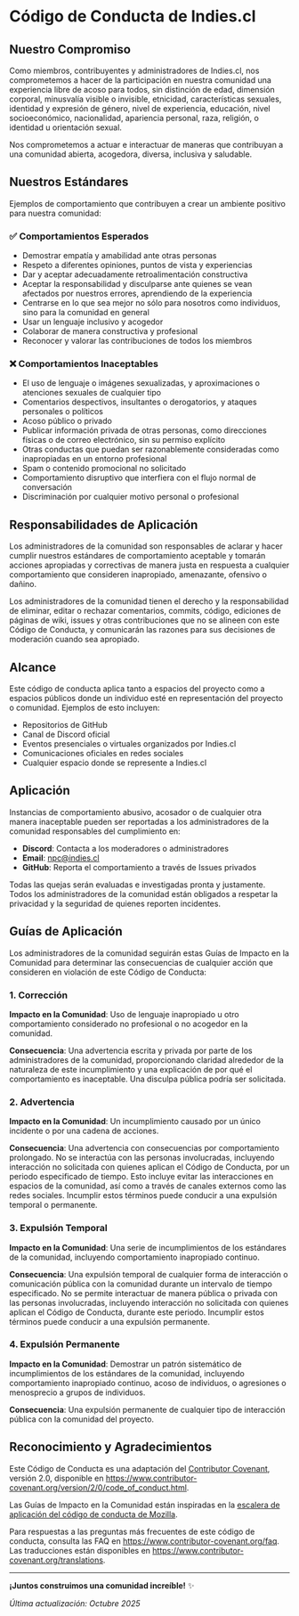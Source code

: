 # Código de Conducta de Indies.cl

## Nuestro Compromiso

Como miembros, contribuyentes y administradores de Indies.cl, nos comprometemos a hacer de la participación en nuestra comunidad una experiencia libre de acoso para todos, sin distinción de edad, dimensión corporal, minusvalía visible o invisible, etnicidad, características sexuales, identidad y expresión de género, nivel de experiencia, educación, nivel socioeconómico, nacionalidad, apariencia personal, raza, religión, o identidad u orientación sexual.

Nos comprometemos a actuar e interactuar de maneras que contribuyan a una comunidad abierta, acogedora, diversa, inclusiva y saludable.

## Nuestros Estándares

Ejemplos de comportamiento que contribuyen a crear un ambiente positivo para nuestra comunidad:

### ✅ Comportamientos Esperados

- Demostrar empatía y amabilidad ante otras personas
- Respeto a diferentes opiniones, puntos de vista y experiencias
- Dar y aceptar adecuadamente retroalimentación constructiva
- Aceptar la responsabilidad y disculparse ante quienes se vean afectados por nuestros errores, aprendiendo de la experiencia
- Centrarse en lo que sea mejor no sólo para nosotros como individuos, sino para la comunidad en general
- Usar un lenguaje inclusivo y acogedor
- Colaborar de manera constructiva y profesional
- Reconocer y valorar las contribuciones de todos los miembros

### ❌ Comportamientos Inaceptables

- El uso de lenguaje o imágenes sexualizadas, y aproximaciones o atenciones sexuales de cualquier tipo
- Comentarios despectivos, insultantes o derogatorios, y ataques personales o políticos
- Acoso público o privado
- Publicar información privada de otras personas, como direcciones físicas o de correo electrónico, sin su permiso explícito
- Otras conductas que puedan ser razonablemente consideradas como inapropiadas en un entorno profesional
- Spam o contenido promocional no solicitado
- Comportamiento disruptivo que interfiera con el flujo normal de conversación
- Discriminación por cualquier motivo personal o profesional

## Responsabilidades de Aplicación

Los administradores de la comunidad son responsables de aclarar y hacer cumplir nuestros estándares de comportamiento aceptable y tomarán acciones apropiadas y correctivas de manera justa en respuesta a cualquier comportamiento que consideren inapropiado, amenazante, ofensivo o dañino.

Los administradores de la comunidad tienen el derecho y la responsabilidad de eliminar, editar o rechazar comentarios, commits, código, ediciones de páginas de wiki, issues y otras contribuciones que no se alineen con este Código de Conducta, y comunicarán las razones para sus decisiones de moderación cuando sea apropiado.

## Alcance

Este código de conducta aplica tanto a espacios del proyecto como a espacios públicos donde un individuo esté en representación del proyecto o comunidad. Ejemplos de esto incluyen:

- Repositorios de GitHub
- Canal de Discord oficial
- Eventos presenciales o virtuales organizados por Indies.cl
- Comunicaciones oficiales en redes sociales
- Cualquier espacio donde se represente a Indies.cl

## Aplicación

Instancias de comportamiento abusivo, acosador o de cualquier otra manera inaceptable pueden ser reportadas a los administradores de la comunidad responsables del cumplimiento en:

- **Discord**: Contacta a los moderadores o administradores
- **Email**: [npc@indies.cl](mailto:npc@indies.cl)
- **GitHub**: Reporta el comportamiento a través de Issues privados

Todas las quejas serán evaluadas e investigadas pronta y justamente. Todos los administradores de la comunidad están obligados a respetar la privacidad y la seguridad de quienes reporten incidentes.

## Guías de Aplicación

Los administradores de la comunidad seguirán estas Guías de Impacto en la Comunidad para determinar las consecuencias de cualquier acción que consideren en violación de este Código de Conducta:

### 1. Corrección

**Impacto en la Comunidad**: Uso de lenguaje inapropiado u otro comportamiento considerado no profesional o no acogedor en la comunidad.

**Consecuencia**: Una advertencia escrita y privada por parte de los administradores de la comunidad, proporcionando claridad alrededor de la naturaleza de este incumplimiento y una explicación de por qué el comportamiento es inaceptable. Una disculpa pública podría ser solicitada.

### 2. Advertencia

**Impacto en la Comunidad**: Un incumplimiento causado por un único incidente o por una cadena de acciones.

**Consecuencia**: Una advertencia con consecuencias por comportamiento prolongado. No se interactúa con las personas involucradas, incluyendo interacción no solicitada con quienes aplican el Código de Conducta, por un periodo especificado de tiempo. Esto incluye evitar las interacciones en espacios de la comunidad, así como a través de canales externos como las redes sociales. Incumplir estos términos puede conducir a una expulsión temporal o permanente.

### 3. Expulsión Temporal

**Impacto en la Comunidad**: Una serie de incumplimientos de los estándares de la comunidad, incluyendo comportamiento inapropiado continuo.

**Consecuencia**: Una expulsión temporal de cualquier forma de interacción o comunicación pública con la comunidad durante un intervalo de tiempo especificado. No se permite interactuar de manera pública o privada con las personas involucradas, incluyendo interacción no solicitada con quienes aplican el Código de Conducta, durante este periodo. Incumplir estos términos puede conducir a una expulsión permanente.

### 4. Expulsión Permanente

**Impacto en la Comunidad**: Demostrar un patrón sistemático de incumplimientos de los estándares de la comunidad, incluyendo comportamiento inapropiado continuo, acoso de individuos, o agresiones o menosprecio a grupos de individuos.

**Consecuencia**: Una expulsión permanente de cualquier tipo de interacción pública con la comunidad del proyecto.

## Reconocimiento y Agradecimientos

Este Código de Conducta es una adaptación del [Contributor Covenant][homepage], versión 2.0, disponible en https://www.contributor-covenant.org/version/2/0/code_of_conduct.html.

Las Guías de Impacto en la Comunidad están inspiradas en la [escalera de aplicación del código de conducta de Mozilla](https://github.com/mozilla/diversity).

Para respuestas a las preguntas más frecuentes de este código de conducta, consulta las FAQ en https://www.contributor-covenant.org/faq. Las traducciones están disponibles en https://www.contributor-covenant.org/translations.

[homepage]: https://www.contributor-covenant.org

---

**¡Juntos construimos una comunidad increíble!** ✨

_Última actualización: Octubre 2025_
